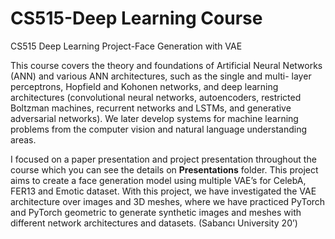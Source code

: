 # CS515-Deep Learning Course
CS515 Deep Learning Project-Face Generation with VAE

This course covers the theory and foundations of Artificial Neural Networks (ANN) and various ANN architectures, such as the single and multi- layer perceptrons, Hopfield and Kohonen networks, and deep learning architectures (convolutional neural networks, autoencoders, restricted Boltzman machines, recurrent networks and LSTMs, and generative adversarial networks). We later develop systems for machine learning problems from the computer vision and natural language understanding areas.

I focused on a paper presentation and project presentation throughout the course which you can see the details on **Presentations** folder.
This project aims to create a face generation model using multiple VAE’s for CelebA, FER13 and Emotic dataset. With this project, we have investigated the VAE architecture over images and 3D meshes,
where we have practiced PyTorch and PyTorch geometric to generate synthetic images and meshes with different network architectures and datasets. (Sabancı University 20’)
